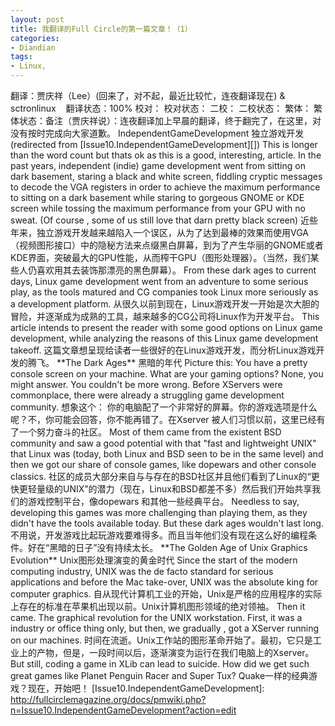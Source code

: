 ```yaml
---
layout: post
title: 我翻译的Full Circle的第一篇文章！（1）
categories:
- Diandian
tags:
- Linux, 
---
```

翻译：贾庆祥（Lee）(回来了，对不起，最近比较忙，连夜翻译现在) & sctronlinux    翻译状态：100% 校对： 校对状态： 二校： 二校状态： 繁体： 繁体状态：备注（贾庆祥说）：连夜翻译加上早晨的翻译，终于翻完了，在这里，对没有按时完成向大家道歉。 IndependentGameDevelopment 独立游戏开发 (redirected from \[Issue10.IndependentGameDevelopment\]\[\]) This is longer than the word count but thats ok as this is a good, interesting, article. In the past years, independent (indie) game development went from sitting on dark basement, staring a black and white screen, fiddling cryptic messages to decode the VGA registers in order to achieve the maximum performance to sitting on a dark basement while staring to gorgeous GNOME or KDE screen while tossing the maximum performance from your GPU with no sweat. (Of course , some of us still love that darn pretty black screen) 近些年来，独立游戏开发越来越陷入一个误区，从为了达到最棒的效果而使用VGA（视频图形接口）中的隐秘方法来点缀黑白屏幕，到为了产生华丽的GNOME或者KDE界面，突破最大的GPU性能，从而榨干GPU（图形处理器）。（当然，我们某些人仍喜欢用其去装饰那漂亮的黑色屏幕）。 From these dark ages to current days, Linux game development went from an adventure to some serious play, as the tools matured and CG companies took Linux more seriously as a development platform. 从很久以前到现在，Linux游戏开发一开始是次大胆的冒险，并逐渐成为成熟的工具，越来越多的CG公司将Linux作为开发平台。 This article intends to present the reader with some good options on Linux game development, while analyzing the reasons of this Linux game development takeoff. 这篇文章想呈现给读者一些很好的在Linux游戏开发，而分析Linux游戏开发的腾飞。 \*\*The Dark Ages\*\* 黑暗的年代 Picture this: You have a pretty console screen on your machine. What are your gaming options? None, you might answer. You couldn't be more wrong. Before XServers were commonplace, there were already a struggling game development community. 想象这个： 你的电脑配了一个非常好的屏幕。你的游戏选项是什么呢？不，你可能会回答，你不能再错了。在Xserver 被人们习惯以前，这里已经有了一个努力奋斗的社区。 Most of them came from the existent BSD community and saw a good potential with that "fast and lightweight UNIX" that Linux was (today, both Linux and BSD seen to be in the same level) and then we got our share of console games, like dopewars and other console classics. 社区的成员大部分来自与与存在的BSD社区并且他们看到了Linux的“更快更轻量级的UNIX”的潜力（现在，Linux和BSD都差不多）然后我们开始共享我们的游戏控制平台，像dopewars 和其他一些经典平台。 Needless to say, developing this games was more challenging than playing them, as they didn't have the tools available today. But these dark ages wouldn't last long. 不用说，开发游戏比起玩游戏要难得多。而且当年他们没有现在这么好的编程条件。好在“黑暗的日子”没有持续太长。 \*\*The Golden Age of Unix Graphics Evolution\*\* Unix图形处理演变的黄金时代 Since the start of the modern computing industry, UNIX was the de facto standard for serious applications and before the Mac take-over, UNIX was the absolute king for computer graphics. 自从现代计算机工业的开始，Unix是严格的应用程序的实际上存在的标准在苹果机出现以前。Unix计算机图形领域的绝对领袖。 Then it came. The graphical revolution for the UNIX workstation. First, it was a industry or office thing only, but then, we gradually , got a XServer running on our machines. 时间在流逝。Unix工作站的图形革命开始了。最初，它只是工业上的产物，但是，一段时间以后，逐渐演变为运行在我们电脑上的Xserver。 But still, coding a game in XLib can lead to suicide. How did we get such great games like Planet Penguin Racer and Super Tux? Quake一样的经典游戏？现在，开始吧！ \[Issue10.IndependentGameDevelopment\]: http://fullcirclemagazine.org/docs/pmwiki.php?n=Issue10.IndependentGameDevelopment?action=edit